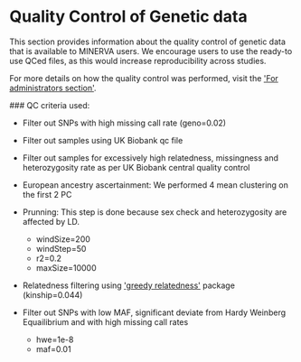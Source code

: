 # Quality Control of Genetic data

This section provides information about the quality control of genetic data that is available to MINERVA users. We encourage users to use the ready-to use QCed files, as this would increase reproducibility across studies. 

For more details on how the quality control was performed, visit the ['For administrators section'](./../admin/master_generation.md). 

### QC criteria used:
- Filter out SNPs with high missing call rate (geno=0.02)
- Filter out samples using UK Biobank qc file
- Filter out samples for excessively high relatedness, missingness and heterozygosity rate as per UK Biobank central quality control
- European ancestry ascertainment: We performed 4 mean clustering on the first 2 PC
- Prunning: This step is done because sex check and heterozygosity are affected by LD.

	- windSize=200
	- windStep=50
	- r2=0.2
	- maxSize=10000


- Relatedness filtering using ['greedy relatedness'](https://gitlab.com/choishingwan/GreedyRelated) package (kinship=0.044)
- Filter out SNPs with low MAF, significant deviate from Hardy Weinberg Equailibrium and with high missing call rates
	- hwe=1e-8
	- maf=0.01

